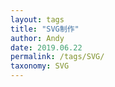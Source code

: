```yaml
---
layout: tags
title: "SVG制作"
author: Andy
date: 2019.06.22
permalink: /tags/SVG/
taxonomy: SVG
---
```

